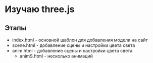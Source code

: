 # Изучаю three.js

## Этапы

- index.html - основной шаблон для добавления модели на сайт
- scene.html - добавление сцены и настройки цвета света
- anim.html - добавление сцены и настройки цвета света
  - animS.html - несколько анимаций
